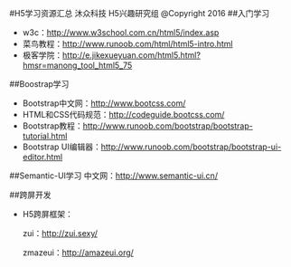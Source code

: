 #H5学习资源汇总
                   沐众科技 H5兴趣研究组 @Copyright 2016
##入门学习
- w3c：http://www.w3school.com.cn/html5/index.asp
- 菜鸟教程：http://www.runoob.com/html/html5-intro.html
- 极客学院：http://e.jikexueyuan.com/html5.html?hmsr=manong_tool_html5_75

##Boostrap学习
- Bootstrap中文网：http://www.bootcss.com/
- HTML和CSS代码规范：http://codeguide.bootcss.com/
- Bootstrap教程：http://www.runoob.com/bootstrap/bootstrap-tutorial.html
- Bootstrap UI编辑器：http://www.runoob.com/bootstrap/bootstrap-ui-editor.html

##Semantic-UI学习
中文网：http://www.semantic-ui.cn/

##跨屏开发
- H5跨屏框架：

  zui：http://zui.sexy/

  zmazeui：http://amazeui.org/
